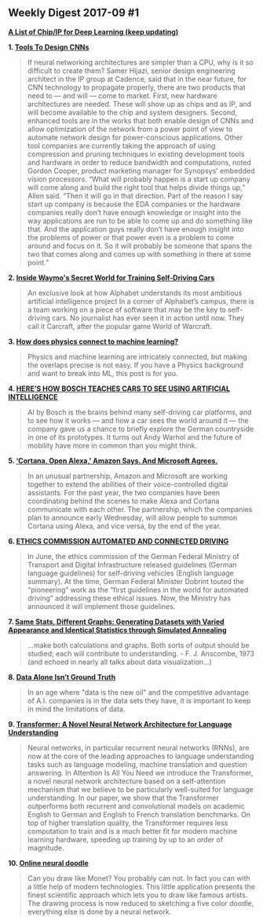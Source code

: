 ## Weekly Digest 2017-09 \#1

**[A List of Chip/IP for Deep Learning (keep updating)](https://basicmi.github.io/Deep-Learning-Processor-List/)**

**1. [Tools To Design CNNs](https://semiengineering.com/tools-to-design-cnns/)**
> If neural networking architectures are simpler than a CPU, why is it so difficult to create them?
> Samer Hijazi, senior design engineering architect in the IP group at Cadence, said that in the near future, for CNN technology to propagate properly, there are two products that need to — and will — come to market.
First, new hardware architectures are needed. These will show up as chips and as IP, and will become available to the chip and system designers. Second, enhanced tools are in the works that both enable design of CNNs and allow optimization of the network from a power point of view to automate network design for power-conscious applications.
> Other tool companies are currently taking the approach of using compression and pruning techniques in existing development tools and hardware in order to reduce bandwidth and computations, noted Gordon Cooper, product marketing manager for Synopsys’ embedded vision processors.
> “What will probably happen is a start up company will come along and build the right tool that helps divide things up,” Allen said. “Then it will go in that direction. Part of the reason I say start up company is because the EDA companies or the hardware companies really don’t have enough knowledge or insight into the way applications are run to be able to come up and do something like that. And the application guys really don’t have enough insight into the problems of power or that power even is a problem to come around and focus on it. So it will probably be someone that spans the two that comes along and comes up with something in there at some point.”

**2. [Inside Waymo's Secret World for Training Self-Driving Cars](https://www.theatlantic.com/technology/archive/2017/08/inside-waymos-secret-testing-and-simulation-facilities/537648/)**
> An exclusive look at how Alphabet understands its most ambitious artificial intelligence project
> In a corner of Alphabet’s campus, there is a team working on a piece of software that may be the key to self-driving cars. No journalist has ever seen it in action until now. They call it Carcraft, after the popular game World of Warcraft.

**3. [How does physics connect to machine learning? ](https://jaan.io/how-does-physics-connect-machine-learning/)**
> Physics and machine learning are intricately connected, but making the overlaps precise is not easy. If you have a Physics background and want to break into ML, this post is for you.

**4. [HERE’S HOW BOSCH TEACHES CARS TO SEE USING ARTIFICIAL INTELLIGENCE](https://www.digitaltrends.com/cars/bosch-artificial-intelligence-autonomous-cars/)**
> AI by Bosch is the brains behind many self-driving car platforms, and to see how it works — and how a car sees the world around it — the company gave us a chance to briefly explore the German countryside in one of its prototypes. It turns out Andy Warhol and the future of mobility have more in common than you might think.

**5. [‘Cortana, Open Alexa,’ Amazon Says. And Microsoft Agrees.](https://www.nytimes.com/2017/08/30/technology/amazon-alexa-microsoft-cortana.html)**
> In an unusual partnership, Amazon and Microsoft are working together to extend the abilities of their voice-controlled digital assistants.
> For the past year, the two companies have been coordinating behind the scenes to make Alexa and Cortana communicate with each other. The partnership, which the companies plan to announce early Wednesday, will allow people to summon Cortana using Alexa, and vice versa, by the end of the year.

**6. [ETHICS COMMISSION AUTOMATED AND CONNECTED DRIVING](https://www.bmvi.de/SharedDocs/EN/Documents/G/ethic-commission-report.pdf)**
> In June, the ethics commission of the German Federal Ministry of Transport and Digital Infrastructure released guidelines (German language guidelines) for self-driving vehicles (English language summary). At the time, German Federal Minister Dobrint touted the “pioneering” work as the “first guidelines in the world for automated driving” addressing these ethical issues. Now, the Ministry has announced it will implement those guidelines.

**7. [Same Stats, Different Graphs: Generating Datasets with Varied Appearance and Identical Statistics through Simulated Annealing](https://www.autodeskresearch.com/publications/samestats)**
> ...make both calculations and graphs. Both sorts of output should be studied; each will contribute to understanding. 
\- F. J. Anscombe, 1973 (and echoed in nearly all talks about data visualization...)

**8. [Data Alone Isn’t Ground Truth](https://medium.com/@angebassa/data-alone-isnt-ground-truth-9e733079dfd4)**
> In an age where "data is the new oil" and the competitive advantage of A.I. companies is in the data sets they have, it is important to keep in mind the limitations of data.

**9. [Transformer: A Novel Neural Network Architecture for Language Understanding](https://research.googleblog.com/2017/08/transformer-novel-neural-network.html)**
> Neural networks, in particular recurrent neural networks (RNNs), are now at the core of the leading approaches to language understanding tasks such as language modeling, machine translation and question answering. In Attention Is All You Need we introduce the Transformer, a novel neural network architecture based on a self-attention mechanism that we believe to be particularly well-suited for language understanding. 
> In our paper, we show that the Transformer outperforms both recurrent and convolutional models on academic English to German and English to French translation benchmarks. On top of higher translation quality, the Transformer requires less computation to train and is a much better fit for modern machine learning hardware, speeding up training by up to an order of magnitude.

**10. [Online neural doodle](http://likemo.net)**
> Can you draw like Monet? You probably can not. In fact you can with a little help of modern technologies. This little application presents the finest scientific approach which lets you to draw like famous artists. 
The drawing process is now reduced to sketching a five color doodle, everything else is done by a neural network.

